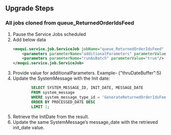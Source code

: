 ## Upgrade Steps
### All jobs cloned from queue_ReturnedOrderIdsFeed
1. Pause the Service Jobs scheduled
2. Add below data
   ```xml
   <moqui.service.job.ServiceJob jobName="queue_ReturnedOrderIdsFeed" serviceName="co.hotwax.shopify.system.ShopifySystemMessageServices.queue#FeedSystemMessage">
       <parameters parameterName="additionalParameters" parameterValue=""/>
       <parameters parameterName="runAsBatch" parameterValue="true"/>
   </moqui.service.job.ServiceJob>
   ```
3. Provide value for additionalParameters. Example- {"thruDateBuffer":5}
4. Update the SystemMessage with the Init date:
   ```SQL query
           SELECT SYSTEM_MESSAGE_ID, INIT_DATE, MESSAGE_DATE
           FROM system_message
           WHERE system_message_type_id = 'GenerateReturnedOrderIdsFeed'
           ORDER BY PROCESSED_DATE DESC
           LIMIT 1;
   ```
5. Retrieve the InitDate from the result.
6. Update the same SystemMessage’s message_date with the retrieved init_date value.